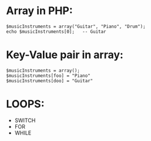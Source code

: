 # Array in PHP:
```
$musicInstruments = array("Guitar", "Piano", "Drum");
echo $musicInstruments[0];   -- Guitar
```

# Key-Value pair in array:
```
$musicInstruments = array();
$musicInstruments[foo] = "Piano"
$musicInstruments[doo] = "Guitar"
```


# LOOPS:
- SWITCH
- FOR
- WHILE


